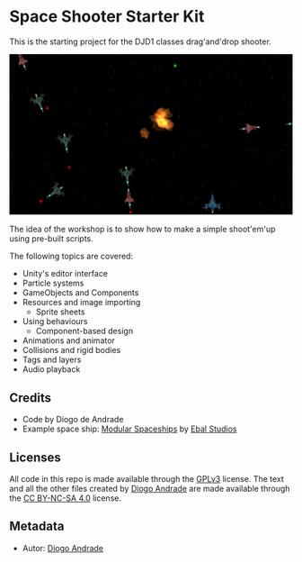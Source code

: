 # Space Shooter Starter Kit

This is the starting project for the DJD1 classes drag'and'drop shooter.

![Image](https://github.com/VideojogosLusofona/djd1_2020_space_shooter_sk/raw/master/Screenshots/gameplay.png)

The idea of the workshop is to show how to make a simple shoot'em'up using pre-built scripts.

The following topics are covered:

* Unity's editor interface
* Particle systems
* GameObjects and Components
* Resources and image importing
  * Sprite sheets
* Using behaviours
  * Component-based design
* Animations and animator
* Collisions and rigid bodies
* Tags and layers
* Audio playback

## Credits

* Code by Diogo de Andrade
* Example space ship: [Modular Spaceships] by [Ebal Studios]

## Licenses

All code in this repo is made available through the [GPLv3] license.
The text and all the other files created by [Diogo Andrade] are made available through the 
[CC BY-NC-SA 4.0] license.

## Metadata

* Autor: [Diogo Andrade][]

[Diogo Andrade]:https://github.com/DiogoDeAndrade
[GPLv3]:https://www.gnu.org/licenses/gpl-3.0.en.html
[CC-BY-SA 3.0.]:http://creativecommons.org/licenses/by-sa/3.0/
[CC BY-NC-SA 4.0]:https://creativecommons.org/licenses/by-nc-sa/4.0/
[Ebal Studios]:https://assetstore.unity.com/publishers/24304
[Modular Spaceships]:https://assetstore.unity.com/packages/3d/vehicles/space/star-sparrow-modular-spaceship-73167
